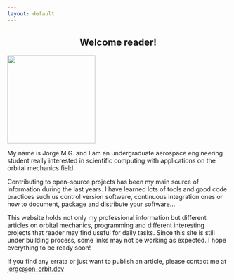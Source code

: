 ```yaml
---
layout: default
---
```



<h2 style="text-align: center">Welcome reader!</h2>

<img class="imgleft" src="{{site.url}}/img/me.jpg" style="width:200px">

My name is Jorge M.G. and I am an undergraduate aerospace engineering student
really interested in scientific computing with applications on the orbital
mechanics field.

Contributing to open-source projects has been my main source of information
during the last years. I have learned lots of tools and good code practices
such us  control version software, continuous integration ones or how to
document, package and distribute your software...  

This website holds not only my professional information but different articles
on orbital mechanics, programming and different interesting projects that
reader may find useful for daily tasks. Since this site is still under building
process, some links may not be working as expected. I hope everything to be
ready soon!

If you find any errata or just want to publish an article, please contact me at
<a style="color:magenta" href="mailto:jorge@on-dev.com">jorge@on-orbit.dev</a>

